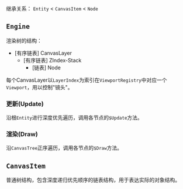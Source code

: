 继承关系：
`Entity` < `CanvasItem` < `Node`

## `Engine`

渲染树的结构：

- [有序链表] CanvasLayer
  - [有序链表] ZIndex-Stack
    - [链表] Node

每个CanvasLayer以`LayerIndex`为索引在`ViewportRegistry`中对应一个`Viewport`，用以控制"镜头"。


### 更新(Update)

沿根`Entity`进行深度优先遍历，调用各节点的`$Update`方法。

### 渲染(Draw)

沿`CanvasTree`正序遍历，调用各节点的`$Draw`方法。

## `CanvasItem`

普通树结构，包含深度递归优先顺序的链表结构，用于表达实际的对象结构。
